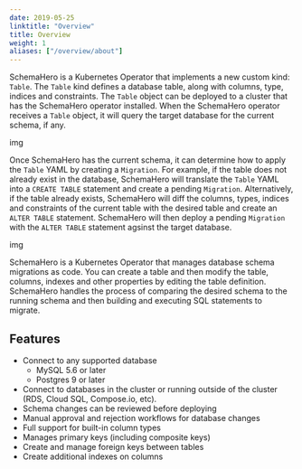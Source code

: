 ```yaml
---
date: 2019-05-25
linktitle: "Overview"
title: Overview
weight: 1
aliases: ["/overview/about"]
---
```


SchemaHero is a Kubernetes Operator that implements a new custom kind: `Table`. The `Table` kind defines a database table, along with columns, type, indices and constraints. The `Table` object can be deployed to a cluster that has the SchemaHero operator installed. When the SchemaHero operator receives a `Table` object, it will query the target database for the current schema, if any.

img

Once SchemaHero has the current schema, it can determine how to apply the `Table` YAML by creating a `Migration`. For example, if the table does not already exist in the database, SchemaHero will translate the `Table` YAML into a `CREATE TABLE` statement and create a pending `Migration`. Alternatively, if the table already exists, SchemaHero will diff the columns, types, indices and constraints of the current table with the desired table and create an `ALTER TABLE` statement. SchemaHero will then deploy a pending `Migration` with the `ALTER TABLE` statement agsinst the target database.

img


SchemaHero is a Kubernetes Operator that manages database schema migrations as code. You can create a table and then modify the table, columns, indexes and other properties by editing the table definition. SchemaHero handles the process of comparing the desired schema to the running schema and then building and executing SQL statements to migrate.

## Features

- Connect to any supported database
  - MySQL 5.6 or later
  - Postgres 9 or later
- Connect to databases in the cluster or running outside of the cluster (RDS, Cloud SQL, Compose.io, etc).
- Schema changes can be reviewed before deploying
- Manual approval and rejection workflows for database changes
- Full support for built-in column types
- Manages primary keys (including composite keys)
- Create and manage foreign keys between tables
- Create additional indexes on columns


